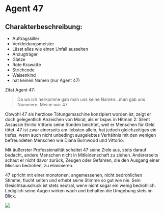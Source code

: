 # Agent 47
## Charakterbeschreibung:
* Auftragskiller
* Verkleidungsmeister
* Lässt alles wie einen Unfall aussehen
* Anzugträger
* Glatze
* Rote Krawatte
* Strichcode
* Waisenkind
* hat keinen Namen (nur Agent 47)

Zitat Agent 47:

> Da wo ich herkomme gab man uns keine Namen...man gab uns Nummern. Meine war 47.
  
Obwohl 47 als herzlose Tötungsmaschine konzipiert worden ist, zeigt er doch gelegentlich Anzeichen von Moral, als er bspw. in Hitman 2: Silent Assassin Emilio Vittorio seine Sünden beichtet, weil er Menschen für Geld tötet. 
47 ist zwar einerseits am liebsten allein, hat jedoch gleichzeitiges ein tiefes, wenn auch nicht unbedingt ausgelebtes Verhältnis mit den wenigen befreundeten Menschen wie Diana Burnwood und Vittorio.

Mit äußerster Professionalität schaltet 47 seine Ziele aus, stets darauf bedacht, andere Menschen nicht in Mitleidenschaft zu ziehen. 
Andererseits schaut er nicht davor zurück, Zeugen oder Gefahren, die den Ausgang einer Mission bedrohen, zu eliminieren.

47 spricht mit einer monotonen, angemessenen, nicht bedrohlichen Stimme, flucht selten und erhebt seine Stimme so gut wie nie. 
Sein Gesichtsausdruck ist stets neutral, wenn nicht sogar ein wenig bedrohlich. 
Lediglich seine Augen wirken wach und behalten die Umgebung stets im Blick.

<img src="https://images2.alphacoders.com/676/676622.jpg"/>
